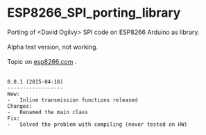 # ESP8266_SPI_porting_library
Porting of &lt;David Ogilvy> SPI code on ESP8266 Arduino as library.
</br>
</br>
Alpha test version, not working.
</br>
</br>
Topic on <a href="http://goo.gl/3RzfRp">esp8266.com</a> .
</br>
</br>

    0.0.1 (2015-04-18)
    ------------------
    New:
    -   Inline transmission functions released
    Changes:
    -   Renamed the main class
    Fix:
    -   Solved the problem with compiling (never tested on HW)
